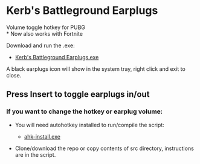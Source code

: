 # Kerb's Battleground Earplugs
Volume toggle hotkey for PUBG  
\* Now also works with Fortnite

Download and run the .exe:
  - [Kerb's Battleground Earplugs.exe](https://github.com/QuietKerb/Kerbs-Battleground-Earplugs/raw/master/bin/Kerb's%20Battleground%20Earplugs.exe)

A black earplugs icon will show in the system tray, right click and exit to close.

## Press Insert to toggle earplugs in/out

### If you want to change the hotkey or earplug volume:

  - You will need autohotkey installed to run/compile the script:  
    - [ahk-install.exe](https://www.autohotkey.com/download/ahk-install.exe)

  - Clone/download the repo or copy contents of src directory, instructions are in the script.
